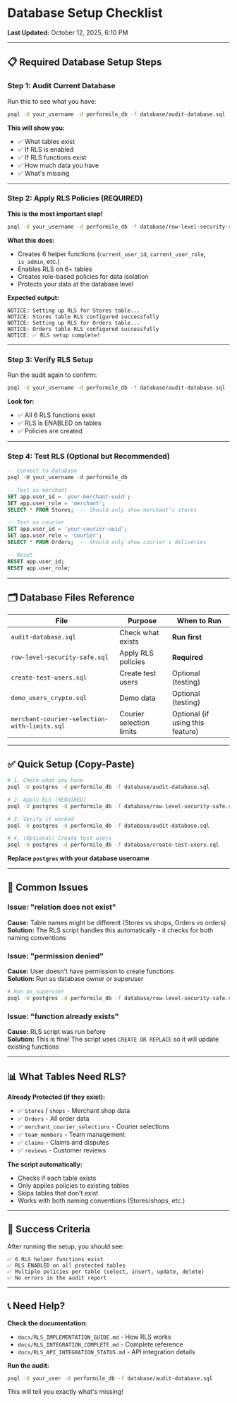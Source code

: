 # Database Setup Checklist

**Last Updated:** October 12, 2025, 6:10 PM

---

## 📋 Required Database Setup Steps

### Step 1: Audit Current Database

Run this to see what you have:

```bash
psql -U your_username -d performile_db -f database/audit-database.sql
```

**This will show you:**
- ✅ What tables exist
- ✅ If RLS is enabled
- ✅ If RLS functions exist
- ✅ How much data you have
- ✅ What's missing

---

### Step 2: Apply RLS Policies (REQUIRED)

**This is the most important step!**

```bash
psql -U your_username -d performile_db -f database/row-level-security-safe.sql
```

**What this does:**
- Creates 6 helper functions (`current_user_id`, `current_user_role`, `is_admin`, etc.)
- Enables RLS on 6+ tables
- Creates role-based policies for data isolation
- Protects your data at the database level

**Expected output:**
```
NOTICE: Setting up RLS for Stores table...
NOTICE: Stores table RLS configured successfully
NOTICE: Setting up RLS for Orders table...
NOTICE: Orders table RLS configured successfully
NOTICE: ✅ RLS setup complete!
```

---

### Step 3: Verify RLS Setup

Run the audit again to confirm:

```bash
psql -U your_username -d performile_db -f database/audit-database.sql
```

**Look for:**
- ✅ All 6 RLS functions exist
- ✅ RLS is ENABLED on tables
- ✅ Policies are created

---

### Step 4: Test RLS (Optional but Recommended)

```sql
-- Connect to database
psql -U your_username -d performile_db

-- Test as merchant
SET app.user_id = 'your-merchant-uuid';
SET app.user_role = 'merchant';
SELECT * FROM Stores;  -- Should only show merchant's stores

-- Test as courier
SET app.user_id = 'your-courier-uuid';
SET app.user_role = 'courier';
SELECT * FROM Orders;  -- Should only show courier's deliveries

-- Reset
RESET app.user_id;
RESET app.user_role;
```

---

## 🗂️ Database Files Reference

| File | Purpose | When to Run |
|------|---------|-------------|
| `audit-database.sql` | Check what exists | **Run first** |
| `row-level-security-safe.sql` | Apply RLS policies | **Required** |
| `create-test-users.sql` | Create test users | Optional (testing) |
| `demo_users_crypto.sql` | Demo data | Optional (testing) |
| `merchant-courier-selection-with-limits.sql` | Courier selection limits | Optional (if using this feature) |

---

## ✅ Quick Setup (Copy-Paste)

```bash
# 1. Check what you have
psql -U postgres -d performile_db -f database/audit-database.sql

# 2. Apply RLS (REQUIRED)
psql -U postgres -d performile_db -f database/row-level-security-safe.sql

# 3. Verify it worked
psql -U postgres -d performile_db -f database/audit-database.sql

# 4. (Optional) Create test users
psql -U postgres -d performile_db -f database/create-test-users.sql
```

**Replace `postgres` with your database username**

---

## 🚨 Common Issues

### Issue: "relation does not exist"

**Cause:** Table names might be different (Stores vs shops, Orders vs orders)  
**Solution:** The RLS script handles this automatically - it checks for both naming conventions

### Issue: "permission denied"

**Cause:** User doesn't have permission to create functions  
**Solution:** Run as database owner or superuser

```bash
# Run as superuser
psql -U postgres -d performile_db -f database/row-level-security-safe.sql
```

### Issue: "function already exists"

**Cause:** RLS script was run before  
**Solution:** This is fine! The script uses `CREATE OR REPLACE` so it will update existing functions

---

## 📊 What Tables Need RLS?

**Already Protected (if they exist):**
- ✅ `Stores` / `shops` - Merchant shop data
- ✅ `Orders` - All order data
- ✅ `merchant_courier_selections` - Courier selections
- ✅ `team_members` - Team management
- ✅ `claims` - Claims and disputes
- ✅ `reviews` - Customer reviews

**The script automatically:**
- Checks if each table exists
- Only applies policies to existing tables
- Skips tables that don't exist
- Works with both naming conventions (Stores/shops, etc.)

---

## 🎯 Success Criteria

After running the setup, you should see:

```
✅ 6 RLS helper functions exist
✅ RLS ENABLED on all protected tables
✅ Multiple policies per table (select, insert, update, delete)
✅ No errors in the audit report
```

---

## 📞 Need Help?

**Check the documentation:**
- `docs/RLS_IMPLEMENTATION_GUIDE.md` - How RLS works
- `docs/RLS_INTEGRATION_COMPLETE.md` - Complete reference
- `docs/RLS_API_INTEGRATION_STATUS.md` - API integration details

**Run the audit:**
```bash
psql -U your_user -d performile_db -f database/audit-database.sql
```

This will tell you exactly what's missing!
